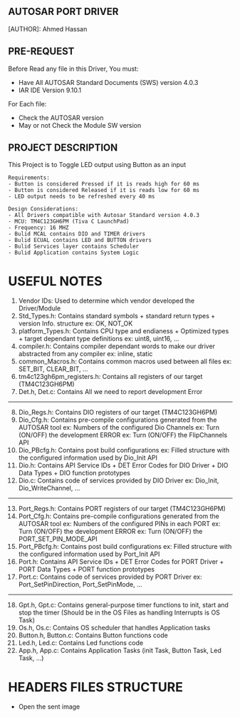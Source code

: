 ## AUTOSAR PORT DRIVER                                     

 
  [AUTHOR]: Ahmed Hassan
 

## PRE-REQUEST                                         

 
Before Read any file in this Driver, You must:
- Have All AUTOSAR Standard Documents (SWS) version 4.0.3
- IAR IDE Version 9.10.1

For Each file:
- Check the AUTOSAR version
- May or not Check the Module SW version 


 ## PROJECT DESCRIPTION                                     

 
This Project is to Toggle LED output using Button as an input
                  
    Requirements:
	- Button is considered Pressed if it is reads high for 60 ms
    - Button is considered Released if it is reads low for 60 ms
    - LED output needs to be refreshed every 40 ms
				 
    Design Considerations:
	- All Drivers compatible with Autosar Standard version 4.0.3
	- MCU: TM4C123GH6PM (Tiva C LaunchPad)
	- Frequency: 16 MHZ
    - Bulid MCAL contains DIO and TIMER drivers
    - Bulid ECUAL contains LED and BUTTON drivers
    - Bulid Services layer contains Scheduler
    - Bulid Application contains System Logic


 # USEFUL NOTES                                       

1. Vendor IDs: Used to determine which vendor developed the Driver/Module
2. Std_Types.h: Contains standard symbols + standard return types + version Info. structure
				ex: OK, NOT_OK			
3. platform_Types.h: Contains CPU type and endianess + Optimized types + target dependant 
					 type definitions  ex: uint8, uint16, ...							 
4. compiler.h: Contains compiler dependant words to make our driver abstracted from any compiler
			   ex: inline, static			   
5. common_Macros.h: Contains common macros used between all files ex: SET_BIT, CLEAR_BIT, ...
6. tm4c123gh6pm_registers.h: Contains all registers of our target (TM4C123GH6PM)
7. Det.h, Det.c: Contains All we need to report development Error 

---------------------------------------------------------------------------------------------

8. Dio_Regs.h: Contains DIO registers of our target (TM4C123GH6PM)
9. Dio_Cfg.h: Contains pre-compile configurations generated from the AUTOSAR tool
			  ex: Numbers of the configured Dio Channels
			  ex: Turn (ON/OFF) the development ERROR
			  ex: Turn (ON/OFF) the FlipChannels API 			  
10. Dio_PBcfg.h: Contains post build configurations 
				ex: Filled structure with the configured information used by Dio_Init API				
11. Dio.h: Contains API Service IDs + DET Error Codes for DIO Driver + DIO Data Types +
		   DIO function prototypes		   
12. Dio.c: Contains code of services provided by DIO Driver
		   ex: Dio_Init, Dio_WriteChannel, ...

---------------------------------------------------------------------------------------------

13. Port_Regs.h: Contains PORT registers of our target (TM4C123GH6PM)	
14. Port_Cfg.h: Contains pre-compile configurations generated from the AUTOSAR tool
			    ex: Numbers of the configured PINs in each PORT
			    ex: Turn (ON/OFF) the development ERROR
			    ex: Turn (ON/OFF) the PORT_SET_PIN_MODE_API 			  
15. Port_PBcfg.h: Contains post build configurations 
				  ex: Filled structure with the configured information used by Port_Init API		
16. Port.h: Contains API Service IDs + DET Error Codes for PORT Driver + PORT Data Types +
		    PORT function prototypes	   
17. Port.c: Contains code of services provided by PORT Driver
		    ex: Port_SetPinDirection, Port_SetPinMode, ...
		   
---------------------------------------------------------------------------------------------	

18. Gpt.h, Gpt.c: Contains general-purpose timer functions to init, start and stop the timer
				  (Should be in the OS Files as handling Interrupts is OS Task)
19. Os.h, Os.c: Contains OS scheduler that handles Application tasks
20. Button.h, Button.c: Contains Button functions code
21. Led.h, Led.c: Contains Led functions code
22. App.h, App.c: Contains Application Tasks (init Task, Button Task, Led Task, ...)

 # HEADERS FILES STRUCTURE                                 
 

- Open the sent image
		
